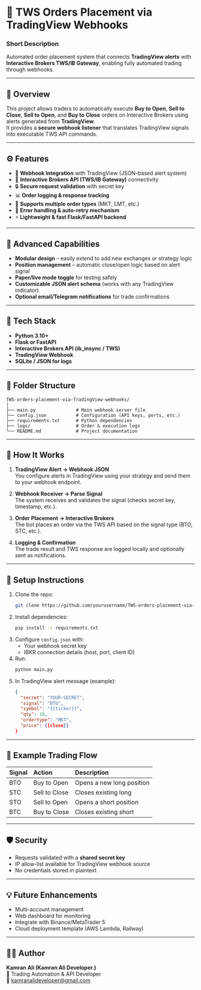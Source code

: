 # 🚀 TWS Orders Placement via TradingView Webhooks

### **Short Description**
Automated order placement system that connects **TradingView alerts** with **Interactive Brokers TWS/IB Gateway**, enabling fully automated trading through webhooks.

---

## 📘 Overview
This project allows traders to automatically execute **Buy to Open**, **Sell to Close**, **Sell to Open**, and **Buy to Close** orders on Interactive Brokers using alerts generated from **TradingView**.  
It provides a **secure webhook listener** that translates TradingView signals into executable TWS API commands.

---

## ⚙️ Features
- 📩 **Webhook Integration** with TradingView (JSON-based alert system)  
- 🔗 **Interactive Brokers API (TWS/IB Gateway)** connectivity  
- 🔒 **Secure request validation** with secret key  
- 📊 **Order logging & response tracking**  
- 🧩 **Supports multiple order types** (MKT, LMT, etc.)  
- 🔁 **Error handling & auto-retry mechanism**  
- ⚡ **Lightweight & fast Flask/FastAPI backend**  

---

## 🧠 Advanced Capabilities
- **Modular design** – easily extend to add new exchanges or strategy logic  
- **Position management** – automatic close/open logic based on alert signal  
- **Paper/live mode toggle** for testing safely  
- **Customizable JSON alert schema** (works with any TradingView indicator)  
- **Optional email/Telegram notifications** for trade confirmations  

---

## 🧰 Tech Stack
- **Python 3.10+**
- **Flask or FastAPI**
- **Interactive Brokers API (ib_insync / TWS)**
- **TradingView Webhook**
- **SQLite / JSON for logs**

---

## 🧩 Folder Structure
```
TWS-orders-placement-via-TradingView-webhooks/
│
├── main.py               # Main webhook server file
├── config.json           # Configuration (API keys, ports, etc.)
├── requirements.txt      # Python dependencies
├── logs/                 # Order & execution logs
└── README.md             # Project documentation
```

---

## 🚀 How It Works
1. **TradingView Alert → Webhook JSON**  
   You configure alerts in TradingView using your strategy and send them to your webhook endpoint.

2. **Webhook Receiver → Parse Signal**  
   The system receives and validates the signal (checks secret key, timestamp, etc.).

3. **Order Placement → Interactive Brokers**  
   The bot places an order via the TWS API based on the signal type (BTO, STC, etc.).

4. **Logging & Confirmation**  
   The trade result and TWS response are logged locally and optionally sent as notifications.

---

## 🔧 Setup Instructions
1. Clone the repo:
   ```bash
   git clone https://github.com/yourusername/TWS-orders-placement-via-TradingView-webhooks.git
   ```
2. Install dependencies:
   ```bash
   pip install -r requirements.txt
   ```
3. Configure `config.json` with:
   - Your webhook secret key  
   - IBKR connection details (host, port, client ID)  
4. Run:
   ```bash
   python main.py
   ```
5. In TradingView alert message (example):
   ```json
   {
     "secret": "YOUR-SECRET",
     "signal": "BTO",
     "symbol": "{{ticker}}",
     "qty": 10,
     "ordertype": "MKT",
     "price": {{close}}
   }
   ```

---

## 🧪 Example Trading Flow
| Signal | Action | Description |
|:-------|:--------|:-------------|
| BTO | Buy to Open | Opens a new long position |
| STC | Sell to Close | Closes existing long |
| STO | Sell to Open | Opens a short position |
| BTC | Buy to Close | Closes existing short |

---

## 🛡️ Security
- Requests validated with a **shared secret key**  
- IP allow-list available for TradingView webhook source  
- No credentials stored in plaintext  

---

## 💡 Future Enhancements
- Multi-account management  
- Web dashboard for monitoring  
- Integrate with Binance/MetaTrader 5  
- Cloud deployment template (AWS Lambda, Railway)  

---

## 👨‍💻 Author
**Kamran Ali (Kamran Ali Developer.)**  
💼 Trading Automation & API Developer  
📧 kamranalideveloper@gmail.com  
